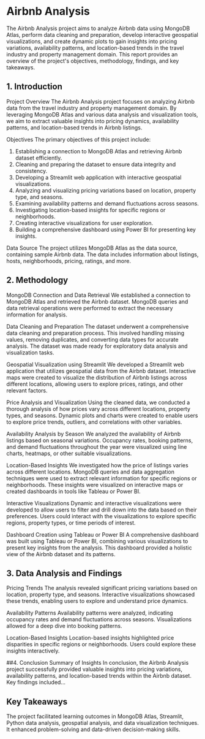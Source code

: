 # Airbnb Analysis

  The Airbnb Analysis project aims to analyze Airbnb data using MongoDB Atlas, perform data cleaning and preparation, develop interactive geospatial visualizations, and create dynamic plots to gain insights into pricing variations, availability patterns, and location-based trends in the travel industry and property management domain. This report provides an overview of the project's objectives, methodology, findings, and key takeaways.

## 1. Introduction
  
Project Overview
The Airbnb Analysis project focuses on analyzing Airbnb data from the travel industry and property management domain. By leveraging MongoDB Atlas and various data analysis and visualization tools, we aim to extract valuable insights into pricing dynamics, availability patterns, and location-based trends in Airbnb listings.

Objectives
The primary objectives of this project include:

1. Establishing a connection to MongoDB Atlas and retrieving Airbnb dataset efficiently.
2. Cleaning and preparing the dataset to ensure data integrity and consistency.
3. Developing a Streamlit web application with interactive geospatial visualizations.
4. Analyzing and visualizing pricing variations based on location, property type, and seasons.
5. Examining availability patterns and demand fluctuations across seasons.
6. Investigating location-based insights for specific regions or neighborhoods.
7. Creating interactive visualizations for user exploration.
8. Building a comprehensive dashboard using Power BI for presenting key insights.

Data Source
The project utilizes MongoDB Atlas as the data source, containing sample Airbnb data. The data includes information about listings, hosts, neighborhoods, pricing, ratings, and more.

## 2. Methodology
MongoDB Connection and Data Retrieval
We established a connection to MongoDB Atlas and retrieved the Airbnb dataset. MongoDB queries and data retrieval operations were performed to extract the necessary information for analysis.

Data Cleaning and Preparation
The dataset underwent a comprehensive data cleaning and preparation process. This involved handling missing values, removing duplicates, and converting data types for accurate analysis. The dataset was made ready for exploratory data analysis and visualization tasks.

Geospatial Visualization using Streamlit
We developed a Streamlit web application that utilizes geospatial data from the Airbnb dataset. Interactive maps were created to visualize the distribution of Airbnb listings across different locations, allowing users to explore prices, ratings, and other relevant factors.

Price Analysis and Visualization
Using the cleaned data, we conducted a thorough analysis of how prices vary across different locations, property types, and seasons. Dynamic plots and charts were created to enable users to explore price trends, outliers, and correlations with other variables.

Availability Analysis by Season
We analyzed the availability of Airbnb listings based on seasonal variations. Occupancy rates, booking patterns, and demand fluctuations throughout the year were visualized using line charts, heatmaps, or other suitable visualizations.

Location-Based Insights
We investigated how the price of listings varies across different locations. MongoDB queries and data aggregation techniques were used to extract relevant information for specific regions or neighborhoods. These insights were visualized on interactive maps or created dashboards in tools like Tableau or Power BI.

Interactive Visualizations
Dynamic and interactive visualizations were developed to allow users to filter and drill down into the data based on their preferences. Users could interact with the visualizations to explore specific regions, property types, or time periods of interest.

Dashboard Creation using Tableau or Power BI
A comprehensive dashboard was built using Tableau or Power BI, combining various visualizations to present key insights from the analysis. This dashboard provided a holistic view of the Airbnb dataset and its patterns.

## 3. Data Analysis and Findings
Pricing Trends
The analysis revealed significant pricing variations based on location, property type, and seasons. Interactive visualizations showcased these trends, enabling users to explore and understand price dynamics.

Availability Patterns
Availability patterns were analyzed, indicating occupancy rates and demand fluctuations across seasons. Visualizations allowed for a deep dive into booking patterns.

Location-Based Insights
Location-based insights highlighted price disparities in specific regions or neighborhoods. Users could explore these insights interactively.

##4. Conclusion
Summary of Insights
In conclusion, the Airbnb Analysis project successfully provided valuable insights into pricing variations, availability patterns, and location-based trends within the Airbnb dataset. Key findings included...

## Key Takeaways
The project facilitated learning outcomes in MongoDB Atlas, Streamlit, Python data analysis, geospatial analysis, and data visualization techniques. It enhanced problem-solving and data-driven decision-making skills.

